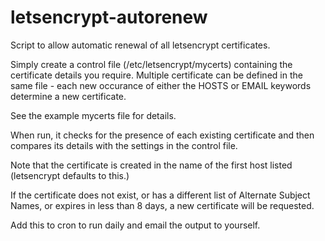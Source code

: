 # letsencrypt-autorenew
Script to allow automatic renewal of all letsencrypt certificates.

Simply create a control file (/etc/letsencrypt/mycerts) containing the certificate details you require.
Multiple certificate can be defined in the same file - each new occurance of either the HOSTS or EMAIL keywords determine a new certificate.

See the example mycerts file for details.

When run, it checks for the presence of each existing certificate and then compares its details with the settings in the control file.

Note that the certificate is created in the name of the first host listed (letsencrypt defaults to this.)

If the certificate does not exist, or has a different list of Alternate Subject Names, or expires in less than 8 days, a new certificate will be requested.

Add this to cron to run daily and email the output to yourself.
